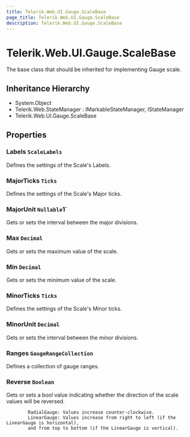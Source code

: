 ```yaml
---
title: Telerik.Web.UI.Gauge.ScaleBase
page_title: Telerik.Web.UI.Gauge.ScaleBase
description: Telerik.Web.UI.Gauge.ScaleBase
---
```


# Telerik.Web.UI.Gauge.ScaleBase

The base class that should be inherited for implementing Gauge scale.

## Inheritance Hierarchy

* System.Object
* Telerik.Web.StateManager : IMarkableStateManager, IStateManager
* Telerik.Web.UI.Gauge.ScaleBase

## Properties

###  Labels `ScaleLabels`

Defines the settings of the Scale's Labels.

###  MajorTicks `Ticks`

Defines the settings of the Scale's Major ticks.

###  MajorUnit `Nullable`1`

Gets or sets the interval between the major divisions.

###  Max `Decimal`

Gets or sets the maximum value of the scale.

###  Min `Decimal`

Gets or sets the minimum value of the scale.

###  MinorTicks `Ticks`

Defines the settings of the Scale's Minor ticks.

###  MinorUnit `Decimal`

Gets or sets the interval between the minor divisions.

###  Ranges `GaugeRangeCollection`

Defines a collection of gauge ranges.

###  Reverse `Boolean`

Gets or sets a bool value indicating whether the direction of the scale values will be reversed.
            
            RadialGauge: Values increase counter-clockwise.
            LinearGauge: Values increase from right to left (if the LinearGauge is horizontal), 
            and from top to bottom (if the LinearGauge is vertical).

